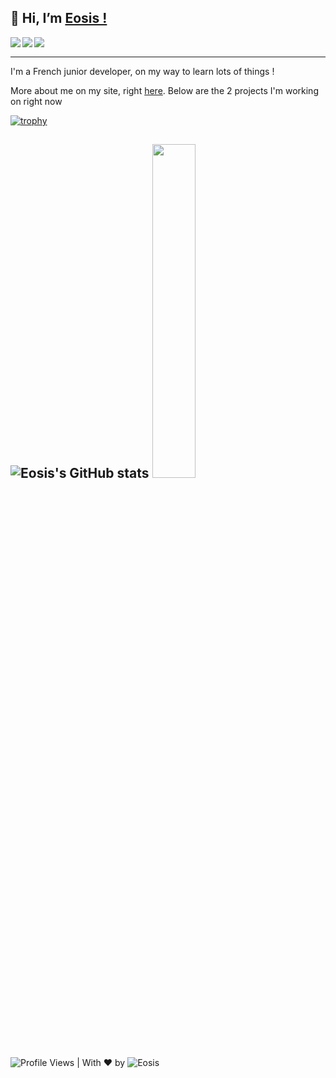 <h2>👋 Hi, I’m <a href="https://eosiswastaken.github.io/">Eosis !</a></h2> 
<img align='left' src="https://forthebadge.com/images/badges/powered-by-black-magic.svg" >
<img align='left' src="https://forthebadge.com/images/badges/open-source.svg" >
<a href="https://wakatime.com/@Eosis" target="_blank"><img align='left' src="https://wakatime.com/badge/user/00733729-69fe-400b-ade6-fa3662321ebc.svg?style=for-the-badge"></a>


<br>

---

I'm a French junior developer, on my way to learn lots of things !

More about me on my site, right <a href="https://www.eosis.codes/">here</a>. Below are the 2 projects I'm working on right now

[![trophy](https://github-profile-trophy.vercel.app/?username=eosiswastaken&theme=onedark)](https://github.com/ryo-ma/github-profile-trophy)


![Eosis's GitHub stats](https://github-readme-stats.vercel.app/api?username=eosiswastaken&show_icons=true&count_private=true&theme=codeSTACKr)
<img src='https://github-readme-stats.vercel.app/api/top-langs/?username=EosisWasTaken&langs_count=10&theme=codeSTACKr&layout=compact' width="37%" height="37%">
---
![Profile Views](https://komarev.com/ghpvc/?username=EosisWasTaken&style=flat-square&label=Views&color=yellow) | With ❤️ by ![Eosis](https://github.com/EosisWasTaken)


<!-- ![GitHub metrics](https://metrics.lecoq.io/eosiswastaken) -->  

